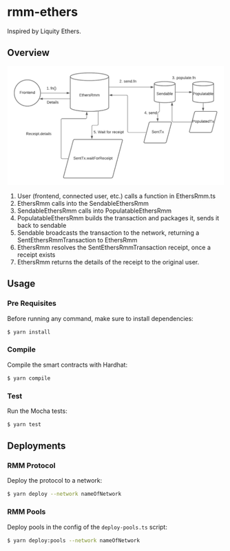 # rmm-ethers

Inspired by Liquity Ethers.

## Overview

![](diagram.png)

1. User (frontend, connected user, etc.) calls a function in EthersRmm.ts
2. EthersRmm calls into the SendableEthersRmm
3. SendableEthersRmm calls into PopulatableEthersRmm
4. PopulatableEthersRmm builds the transaction and packages it, sends it back to sendable
5. Sendable broadcasts the transaction to the network, returning a SentEthersRmmTransaction to EthersRmm
6. EthersRmm resolves the SentEthersRmmTransaction receipt, once a receipt exists
7. EthersRmm returns the details of the receipt to the original user.

## Usage

### Pre Requisites

Before running any command, make sure to install dependencies:

```sh
$ yarn install
```

### Compile

Compile the smart contracts with Hardhat:

```sh
$ yarn compile
```

### Test

Run the Mocha tests:

```sh
$ yarn test
```

## Deployments

### RMM Protocol

Deploy the protocol to a network:

```sh
$ yarn deploy --network nameOfNetwork
```

### RMM Pools

Deploy pools in the config of the `deploy-pools.ts` script:

```sh
$ yarn deploy:pools --network nameOfNetwork
```
